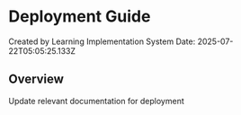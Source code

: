 # Deployment Guide

Created by Learning Implementation System
Date: 2025-07-22T05:05:25.133Z

## Overview

Update relevant documentation for deployment